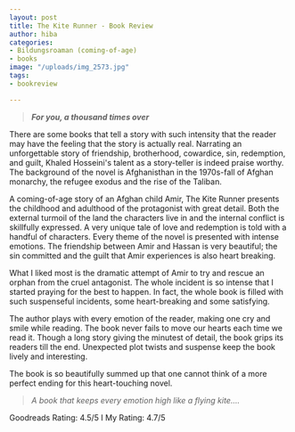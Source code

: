 ```yaml
---
layout: post
title: The Kite Runner - Book Review
author: hiba
categories:
- Bildungsroaman (coming-of-age)
- books
image: "/uploads/img_2573.jpg"
tags:
- bookreview

---
```

> **_For you, a thousand times over_**

There are some books that tell a story with such intensity that the reader may have the feeling that the story is actually real. Narrating an unforgettable story of friendship, brotherhood, cowardice, sin, redemption, and guilt, Khaled Hosseini's talent as a story-teller is indeed praise worthy. The background of the novel is Afghanisthan in the 1970s-fall of Afghan monarchy, the refugee exodus and the rise of the Taliban.

A coming-of-age story of an Afghan child Amir, The Kite Runner presents the childhood and adulthood of the protagonist with great detail. Both the external turmoil of the land the characters live in and the internal conflict is skillfully expressed. A very unique tale of love and redemption is told with a handful of characters. Every theme of the novel is presented with intense emotions. The friendship between Amir and Hassan is very beautiful; the sin committed and the guilt that Amir experiences is also heart breaking.

What I liked most is the dramatic attempt of Amir to try and rescue an orphan from the cruel antagonist. The whole incident is so intense that I started praying for the  best to happen. In fact, the whole book is filled with such suspenseful incidents, some heart-breaking and some satisfying.

The author plays with every emotion of the reader, making one cry and smile while reading. The book never fails to move our hearts each time we read it. Though a long story giving the minutest of detail, the book grips its readers till the end. Unexpected plot twists and suspense keep the book lively and interesting.

The book is so beautifully summed up that one cannot think of a more perfect ending for this heart-touching novel. 

> _A book that keeps every emotion high like a flying kite...._

Goodreads Rating: 4.5/5    I     My Rating: 4.7/5
